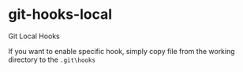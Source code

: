 # git-hooks-local
Git Local Hooks

If you want to enable specific hook, simply copy file from the working directory to the `.git\hooks`

